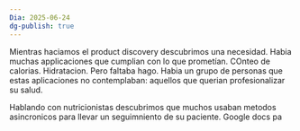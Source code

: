 ```yaml
---
Dia: 2025-06-24
dg-publish: true
---
```

Mientras haciamos el product discovery descubrimos una necesidad. Habia muchas applicaciones que cumplian con lo que prometían. COnteo de calorias. Hidratacion. Pero faltaba hago. Habia un grupo de personas que estas aplicaciones no contemplaban: aquellos que querian profesionalizar su salud. 


Hablando con nutricionistas descubrimos que muchos usaban metodos asincronicos para llevar un seguimniento de su paciente. Google docs pa